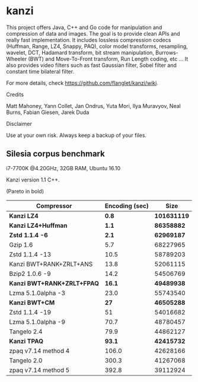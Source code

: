 kanzi
=====


This project offers Java, C++ and Go code for manipulation and compression of data and images.
The goal is to provide clean APIs and really fast implementation.
It includes lossless compression codecs (Huffman, Range, LZ4, Snappy, PAQ), color model transforms, resampling, wavelet, DCT, Hadamard transform, bit stream manipulation, Burrows-Wheeler (BWT) and Move-To-Front transform, Run Length coding, etc ...
It also provides video filters such as fast Gaussian filter, Sobel filter and constant time bilateral filter.


For more details, check https://github.com/flanglet/kanzi/wiki.

Credits

Matt Mahoney,
Yann Collet,
Jan Ondrus,
Yuta Mori,
Ilya Muravyov,
Neal Burns,
Fabian Giesen,
Jarek Duda

Disclaimer

Use at your own risk. Always keep a backup of your files.



Silesia corpus benchmark
-------------------------

i7-7700K @4.20GHz, 32GB RAM, Ubuntu 16.10

Kanzi version 1.1 C++.

(Pareto in bold)

|        Compressor           | Encoding (sec)  |    Size        |
|-----------------------------|-----------------|----------------|
|**Kanzi LZ4**	              |    **0.8**      | **101631119**  |	
|**Kanzi LZ4+Huffman**        |  	  **1.1** 	  |  **86358882**  |
|**Zstd 1.1.4 -6**	          | 	  **2.1**     |  **62969187**  | 
|Gzip 1.6	                    |       5.7    	  |    68227965    |        
|Zstd 1.1.4 -13               |	     10.5       |    58789203    |
|Kanzi BWT+RANK+ZRLT+ANS      |	     13.8	      |    52061115    |
|Bzip2 1.0.6 -9	              |      14.2       |    54506769	   |
|**Kanzi BWT+RANK+ZRLT+FPAQ** |    **16.1**     |  **49489938**  |
|Lzma 5.1.0alpha -3	          |      23.0	      |    55743540    |
|**Kanzi BWT+CM**	            |     **27**	    |  **46505288**  |
|Zstd 1.1.4 -19	              |       51	      |    54016682    |
|Lzma 5.1.0alpha -9           |       70.7	    |    48780457    |
|Tangelo 2.4	                |       79.9      |    44862127    |
|**Kanzi TPAQ**               |     **93.1**	  |  **42415732**  |
|zpaq v7.14 method 4          |      106.0	    |    42628166    |
|Tangelo 2.0	                |      300.3    	|    41267068    |
|zpaq v7.14 method 5          |	    392.8	      |    39112924    |
